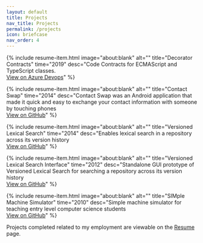 ```yaml
---
layout: default
title: Projects
nav_title: Projects
permalink: /projects
icon: briefcase
nav_order: 4
---
```


<!--
{% include resume-item.html
  image="about:blank"
  alt=""
  title="Programming Language Wiki"
  time="2020"
  desc="A collection of programming languages<br>
  <a href='https://mlhaufe.github.io/pl-wiki/' target='_blank'>https://mlhaufe.github.io/pl-wiki/</a>"
%}

{% include resume-item.html
  image="about:blank"
  alt=""
  title="Lapis"
  time="2020"
  desc="The Lapis programming languagek<br>
  <a href='https://lapis-lang.org' target='_blank'>Lapis Lang</a>"
%}

{% include resume-item.html
  image="about:blank"
  alt=""
  title="Derivative Parse"
  time="2020"
  desc="A language parser based on Matt Might's work<br>
  <a href='#' target='_blank'></a>"
%}
-->

{% include resume-item.html
  image="about:blank"
  alt=""
  title="Decorator Contracts"
  time="2019"
  desc="Code Contracts for ECMAScript and TypeScript classes.<br>
  <a href='https://dev.azure.com/thenewobjective/decorator-contracts' target='_blank'>View on Azure Devops</a>"
%}

{% include resume-item.html
  image="about:blank"
  alt=""
  title="Contact Swap"
  time="2014"
  desc="Contact Swap was an Android application that made it quick and easy to exchange your contact information with someone by touching phones<br>
  <a href='https://github.com/thenewobjective/contact-swap' target='_blank'>View on GitHub</a>"
%}

{% include resume-item.html
  image="about:blank"
  alt=""
  title="Versioned Lexical Search"
  time="2014"
  desc="Enables lexical search in a repository across its version history<br>
  <a href='https://github.com/thenewobjective/versioned-lexical-search' target='_blank'>View on GitHub</a>"
%}

{% include resume-item.html
  image="about:blank"
  alt=""
  title="Versioned Lexical Search Interface"
  time="2012"
  desc="Standalone GUI prototype of Versioned Lexical Search for searching a repository across its version history<br>
  <a href='https://github.com/thenewobjective/versioned-lexical-search-interface' target='_blank'>View on GitHub</a>"
%}

{% include resume-item.html
   image="about:blank"
   alt=""
   title="SIMple Machine Simulator"
   time="2010"
   desc="Simple machine simulator for teaching entry level computer science students<br>
   <a href='https://github.com/thenewobjective/sim-machine' target='_blank'>View on GitHub</a>"
%}

Projects completed related to my employment are viewable on the [Resume](/resume) page.
